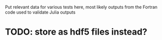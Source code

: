 Put relevant data for various tests here, most likely outputs from the Fortran code used to validate Julia outputs

# TODO: store as hdf5 files instead?